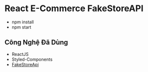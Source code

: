# React E-Commerce FakeStoreAPI
- npm install
- npm start
## Công Nghệ Đã Dùng
- ReactJS
- Styled-Components
- [FakeStoreApi](https://fakestoreapi.com/)




